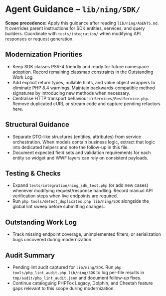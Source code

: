 # Agent Guidance – `lib/ning/SDK/`

**Scope precedence:** Apply this guidance after reading `lib/ning/AGENTS.md`. It overrides parent
instructions for SDK entities, services, and query builders. Coordinate with `tests/integration/`
when modifying API responses or request generation.

## Modernization Priorities
- Keep SDK classes PSR-4 friendly and ready for future namespace adoption. Record remaining
  classmap constraints in the Outstanding Work Log.
- Add explicit return types, nullable hints, and value object wrappers to eliminate PHP 8.4
  warnings. Maintain backwards-compatible method signatures by introducing new methods when
  necessary.
- Centralise HTTP transport behaviour in `Services/RestService.php`. Remove duplicated cURL or
  stream code and capture pending refactors here.

## Structural Guidance
- Separate DTO-like structures (entities, attributes) from service orchestration. When models contain
  business logic, extract that logic into dedicated helpers and note the follow-up in this file.
- Document expected field sets and validation requirements for each entity so widget and WWF layers
  can rely on consistent payloads.

## Testing & Checks
- Expand `tests/integration/ning_sdk_test.php` (or add new cases) whenever modifying request/response
  handling. Record manual API verification steps when live endpoints are required.
- Run `php tools/detect_duplicates.php lib/ning/SDK` alongside the global lint sweep before
  submitting changes.

## Outstanding Work Log
- Track missing endpoint coverage, unimplemented filters, or serialization bugs uncovered during
  modernization.

## Audit Summary
- Pending lint audit captured for `lib/ning/SDK`. Run `php tools/php_lint_audit.php lib/ning/SDK` to log per-file results in `tmp/audit/php_lint_audit.json` and document follow-up fixes.
- Continue cataloguing PHPFox Legacy, Dolphin, and Cheetah feature gaps relevant to this scope during modernization.
